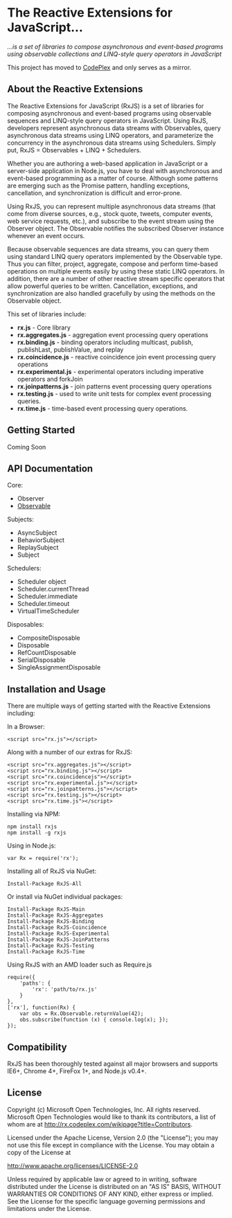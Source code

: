 # The Reactive Extensions for JavaScript... #
*...is a set of libraries to compose asynchronous and event-based programs using observable collections and LINQ-style query operators in JavaScript*

This project has moved to [CodePlex](http://rx.codeplex.com/) and only serves as a mirror.

## About the Reactive Extensions ##

The Reactive Extensions for JavaScript (RxJS) is a set of libraries for composing asynchronous and event-based programs using observable sequences and LINQ-style query operators in JavaScript. Using RxJS, developers represent asynchronous data streams with Observables, query asynchronous data streams using LINQ operators, and parameterize the concurrency in the asynchronous data streams using Schedulers. Simply put, RxJS = Observables + LINQ + Schedulers.

Whether you are authoring a web-based application in JavaScript or a server-side application in Node.js, you have to deal with asynchronous and event-based programming as a matter of course. Although some patterns are emerging such as the Promise pattern, handling exceptions, cancellation, and synchronization is difficult and error-prone.

Using RxJS, you can represent multiple asynchronous data streams (that come from diverse sources, e.g., stock quote, tweets, computer events, web service requests, etc.), and subscribe to the event stream using the Observer object. The Observable notifies the subscribed Observer instance whenever an event occurs.

Because observable sequences are data streams, you can query them using standard LINQ query operators implemented by the Observable type. Thus you can filter, project, aggregate, compose and perform time-based operations on multiple events easily by using these static LINQ operators. In addition, there are a number of other reactive stream specific operators that allow powerful queries to be written. Cancellation, exceptions, and synchronization are also handled gracefully by using the methods on the Observable object.

This set of libraries include:

- **rx.js** - Core library
- **rx.aggregates.js** - aggregation event processing query operations
- **rx.binding.js** - binding operators including multicast, publish, publishLast, publishValue, and replay
- **rx.coincidence.js** - reactive coincidence join event processing query operations
- **rx.experimental.js** - experimental operators including imperative operators and forkJoin
- **rx.joinpatterns.js** - join patterns event processing query operations
- **rx.testing.js** - used to write unit tests for complex event processing queries.
- **rx.time.js** - time-based event processing query operations.

## Getting Started ##

Coming Soon

##  API Documentation ##

Core:

- Observer
- [Observable](https://github.com/Reactive-Extensions/RxJS/wiki/Observable)

Subjects:

 - AsyncSubject
 - BehaviorSubject
 - ReplaySubject
 - Subject

Schedulers:

- Scheduler object
- Scheduler.currentThread
- Scheduler.immediate
- Scheduler.timeout
- VirtualTimeScheduler

Disposables:

- CompositeDisposable
- Disposable
- RefCountDisposable
- SerialDisposable
- SingleAssignmentDisposable



## Installation and Usage ##

There are multiple ways of getting started with the Reactive Extensions including:

In a Browser:

    <script src="rx.js"></script>

Along with a number of our extras for RxJS:
    
    <script src="rx.aggregates.js"></script>
    <script src="rx.binding.js"></script>
    <script src="rx.coincidencejs"></script>
    <script src="rx.experimental.js"></script>
    <script src="rx.joinpatterns.js"></script>
    <script src="rx.testing.js"></script>
    <script src="rx.time.js"></script>

Installing via NPM:

    npm install rxjs
    npm install -g rxjs

Using in Node.js:

    var Rx = require('rx');

Installing all of RxJS via NuGet:

    Install-Package RxJS-All

Or install via NuGet individual packages:

    Install-Package RxJS-Main
    Install-Package RxJS-Aggregates
    Install-Package RxJS-Binding
    Install-Package RxJS-Coincidence
    Install-Package RxJS-Experimental
    Install-Package RxJS-JoinPatterns
    Install-Package RxJS-Testing
    Install-Package RxJS-Time

Using RxJS with an AMD loader such as Require.js

    require({
        'paths': {
            'rx': 'path/to/rx.js'
        }
    },
    ['rx'], function(Rx) {
        var obs = Rx.Observable.returnValue(42);
        obs.subscribe(function (x) { console.log(x); });
    });

## Compatibility ##

RxJS has been thoroughly tested against all major browsers and supports IE6+, Chrome 4+, FireFox 1+, and Node.js v0.4+. 

## License ##


Copyright (c) Microsoft Open Technologies, Inc.  All rights reserved.
Microsoft Open Technologies would like to thank its contributors, a list
of whom are at http://rx.codeplex.com/wikipage?title=Contributors.

Licensed under the Apache License, Version 2.0 (the "License"); you
may not use this file except in compliance with the License. You may
obtain a copy of the License at

http://www.apache.org/licenses/LICENSE-2.0

Unless required by applicable law or agreed to in writing, software
distributed under the License is distributed on an "AS IS" BASIS,
WITHOUT WARRANTIES OR CONDITIONS OF ANY KIND, either express or
implied. See the License for the specific language governing permissions
and limitations under the License.